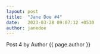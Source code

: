 ```yaml
---
layout: post
title:  "Jane Doe #4"
date:   2023-03-28 09:07:12 +0530
author: janedoe
---
```


Post 4 by Author {{ page.author }}
